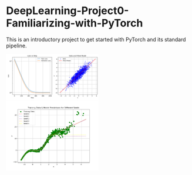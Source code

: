 # DeepLearning-Project0-Familiarizing-with-PyTorch
This is an introductory project to get started with PyTorch and its standard pipeline.

<img src="results/q2_plot.png" alt="Architecture Diagram" width="50%"/>
<img src="results/q3_plot.png" alt="Architecture Diagram" width="50%"/>
